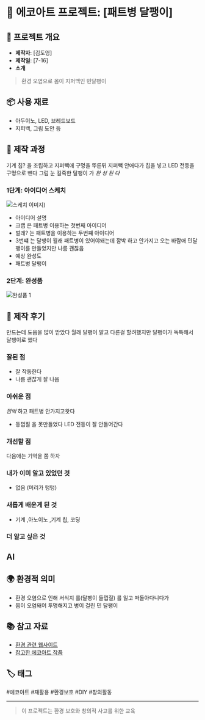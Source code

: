 # 🌱 에코아트 프로젝트: [패트병 달팽이]

## 📖 프로젝트 개요
- **제작자**: [김도영]
- **제작일**: [7-16]
- **소개**
> 환경 오염으로 몸이 지퍼백인 민달팽이
## 📦 사용 재료
- 아두이노, LED, 브레드보드
- 지퍼백, 그림 도안 등

## 🔧 제작 과정
기계 칩? 을 조립하고 지퍼빽애 구멍을 뚜른뒤 지퍼빽 안애다가 칩을 넣고 LED 전등을 구멍으로 뺸다 그럼 눈 길죽한 달팽이 가 *완  성   된   다*
### 1단계: 아이디어 스케치
![스케치 이미지](20250716_100915.jpg))
- 아이디어 설명
- 크랩 은 패트병 이용하는 첫번째 아이디어
- 벌래? 는 패트병을 이용하는 두번쨰 아이디어
- 3번쨰 는 달팽이 월래 패트병이 있어야돼는데 깜박 하고 안가지고 오는 바람애 민달팽이를 만들었지만 나름 괜찮음
- 예상 완성도
- 패트병 달팽이

### 2단계: 완성품
![완성품 1](20250716_095652.jpg)

## 💭 제작 후기
만드는데 도움을 많이 받았다 월래 달팽이 말고 다른걸 할려했지만 달팽이가 독특해서 달팽이로 했다
### 잘된 점
- 잘 작동한다
- 나름 괜찮게 잘 나옴

### 아쉬운 점
*깜박* 하고 패트병 안가지고왓다
- 등껍질 을 못만들었다
LED 전등이 잘 안들어간다
### 개선할 점
다음애는 기억을 쫌 하자


### 내가 이미 알고 있었던 것
- 없음 (머리가 텅텅)

### 새롭게 배운게 된 것
- 기계 ,아노이노 ,기계 칩, 코딩

### 더 알고 싶은 것
AI
- 

## 🌍 환경적 의미
- 환경 오염으로 인해 서식지 를(달팽이 들껍질) 를 잃고 떠돌아다니다가
- 몸이 오염돼어 투명해지고 병이 걸린 민 달팽이

## 📚 참고 자료
- [환경 관련 웹사이트](링크)
- [참고한 에코아트 작품](링크)

## 🏷️ 태그
#에코아트 #재활용 #환경보호 #DIY #창의활동

---

> 이 프로젝트는 환경 보호와 창의적 사고를 위한 교육
